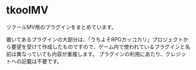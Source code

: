 # tkoolMV
ツクールMV用のプラグインをまとめています。

置いてあるプラグインの大部分は、「うちよそRPGカッコカリ」プロジェクトから要望を受けて作成したものですので、ゲーム内で使われているプラグインと名前は異なっていても内容が重複します。
プラグインの利用にあたり、クレジットへの記載は不要です。
